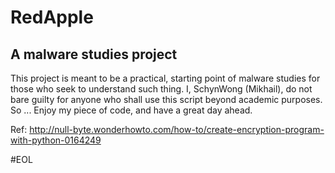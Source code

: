 # RedApple
A malware studies project
--------------------------

This project is meant to be a practical, starting point of malware studies for those who seek to understand such thing.
I, SchynWong (Mikhail), do not bare guilty for anyone who shall use this script beyond academic purposes.
So ...
Enjoy my piece of code, and have a great day ahead.

Ref: http://null-byte.wonderhowto.com/how-to/create-encryption-program-with-python-0164249

#EOL
